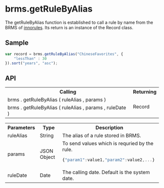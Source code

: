 <H1>brms.getRuleByAlias</H1>

The getRuleByAlias function is established to call a rule by name from the BRMS of <a href="https://www.escco.co.jp/innorules/">innorules</a>.
Its return is an instance of the Record class.
<h2>Sample</h2>

```javascript
var record = brms.getRuleByAlias("ChineseFavorites", {
	"lessThan" : 30
}).sort("years", "asc");
```

<h2>API</h2>

<table>
<tr><th>Calling</th><th>Returning</th></tr>
<tr><td>brms . getRuleByAlias ( ruleAlias , params  )</td><td rowspan=2>Record</td></tr>
<tr><td>brms . getRuleByAlias ( ruleAlias , params , ruleDate )</td></tr>
</table>

<table>
<tr><th>Parameters</th><th>Type</th><th>Description</th></tr>
<tr><td>ruleAlias</td><td>String</td><td>The alias of a rule stored in BRMS.</td></tr>
<tr><td>params</td><td>JSON Object</td>
<td>To send values which is requried by the rule. 

```javascript
{"param1":value1,"param2":value2,...}
```

<tr><td>ruleDate</td><td>Date</td><td>The calling date. Default is the system date.</td></tr>
</table>


